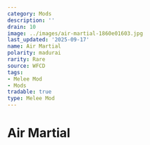 ```yaml
---
category: Mods
description: ''
drain: 10
image: ../images/air-martial-1860e01603.jpg
last_updated: '2025-09-17'
name: Air Martial
polarity: madurai
rarity: Rare
source: WFCD
tags:
- Melee Mod
- Mods
tradable: true
type: Melee Mod
---
```


# Air Martial

